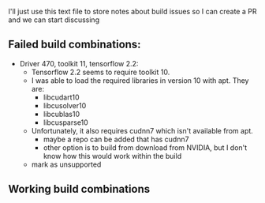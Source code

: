 I'll just use this text file to store notes about build issues so I can create a PR and we can start discussing

## Failed build combinations:

* Driver 470, toolkit 11, tensorflow 2.2:
  * Tensorflow 2.2 seems to require toolkit 10.
  * I was able to load the required libraries in version 10 with apt. They are:
    * libcudart10
    * libcusolver10
    * libcublas10
    * libcusparse10
  * Unfortunately, it also requires cudnn7 which isn't available from apt.
    * maybe a repo can be added that has cudnn7
    * other option is to build from download from NVIDIA, but I don't know how this would work within the build
  * mark as unsupported

## Working build combinations
